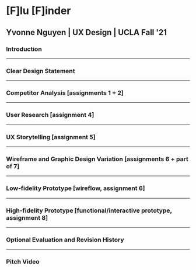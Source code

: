 # [F]lu [F]inder
## Yvonne Nguyen | UX Design | UCLA Fall '21

### Introduction

---

### Clear Design Statement 

---

### Competitor Analysis [assignments 1 + 2]

---

### User Research [assignment 4]

---

### UX Storytelling [assignment 5]

---

### Wireframe and Graphic Design Variation [assignments 6 + part of 7]

---

### Low-fidelity Prototype [wireflow, assignment 6]

---

### High-fidelity Prototype [functional/interactive prototype, assignment 8]

---

### Optional Evaluation and Revision History

---

### Pitch Video

